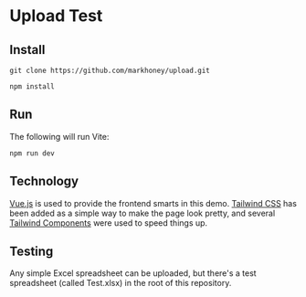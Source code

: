 # Upload Test

## Install

`git clone https://github.com/markhoney/upload.git`

`npm install`

## Run

The following will run Vite:

`npm run dev`


## Technology

[Vue.js](https://vuejs.org/) is used to provide the frontend smarts in this demo. [Tailwind CSS](https://tailwindcss.com/) has been added as a simple way to make the page look pretty, and several [Tailwind Components](https://tailwindcomponents.com/) were used to speed things up.

## Testing

Any simple Excel spreadsheet can be uploaded, but there's a test spreadsheet (called Test.xlsx) in the root of this repository.
